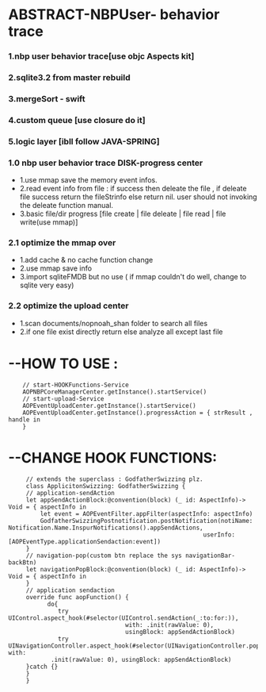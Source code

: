 # ABSTRACT-NBPUser- behavior trace





### 1.nbp user behavior trace[use objc Aspects kit]

### 2.sqlite3.2 from master rebuild ###

### 3.mergeSort - swift

### 4.custom queue [use closure do it]

### 5.logic layer [ibll follow JAVA-SPRING]


### 1.0 nbp user behavior trace  DISK-progress center
*   1.use mmap save the memory event infos.
*   2.read event info from file : if success then deleate the file ,
   if deleate file success return the fileStrinfo else return nil.
   user should not invoking the deleate function manual.
*   3.basic file/dir progress [file create | file deleate | file read | file write(use mmap)]


### 2.1 optimize the mmap over
* 1.add cache & no cache function change
* 2.use mmap save info
* 3.import sqliteFMDB but no use ( if mmap couldn't do well, change to sqlite very easy)

### 2.2 optimize the upload center 
* 1.scan documents/nopnoah_shan folder to search all files
* 2.if one file exist directly return else analyze all except last file 

# --HOW TO USE :
 
        // start-HOOKFunctions-Service
        AOPNBPCoreManagerCenter.getInstance().startService()
        // start-upload-Service
        AOPEventUploadCenter.getInstance().startService()
        AOPEventUploadCenter.getInstance().progressAction = { strResult , handle in
        }
# --CHANGE HOOK FUNCTIONS:

         
         // extends the superclass : GodfatherSwizzing plz.
         class ApplicitonSwizzing: GodfatherSwizzing {
         // application-sendAction
         let appSendActionBlock:@convention(block) (_ id: AspectInfo)-> Void = { aspectInfo in
             let event = AOPEventFilter.appFilter(aspectInfo: aspectInfo)
             GodfatherSwizzingPostnotification.postNotification(notiName: Notification.Name.InspurNotifications().appSendActions,
                                                           userInfo: [AOPEventType.applicationSendaction:event])
         }
         // navigation-pop(custom btn replace the sys navigationBar-backBtn)
         let navigationPopBlock:@convention(block) (_ id: AspectInfo)-> Void = { aspectInfo in
         }
         // application sendaction
         override func aopFunction() {
               do{
                  try UIControl.aspect_hook(#selector(UIControl.sendAction(_:to:for:)),
                                     with: .init(rawValue: 0),
                                     usingBlock: appSendActionBlock)
                  try UINavigationController.aspect_hook(#selector(UINavigationController.popViewController(animated:)), with:
                .init(rawValue: 0), usingBlock: appSendActionBlock)
         }catch {}
         }
         }
    
